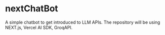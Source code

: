 # nextChatBot
A simple chatbot to get introduced to LLM APIs. The repository will be using NEXT.js, Vercel AI SDK, GroqAPI. 
